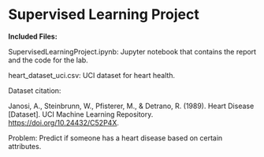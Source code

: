 # Supervised Learning Project
**Included Files:**

SupervisedLearningProject.ipynb: Jupyter notebook that contains the report and the code for the lab.

heart_dataset_uci.csv: UCI dataset for heart health. 

Dataset citation:

Janosi, A., Steinbrunn, W., Pfisterer, M., & Detrano, R. (1989). Heart Disease [Dataset]. UCI Machine Learning Repository. https://doi.org/10.24432/C52P4X.

Problem: Predict if someone has a heart disease based on certain attributes. 
